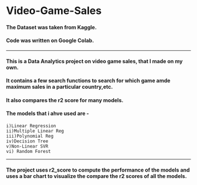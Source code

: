 # Video-Game-Sales

#### The Dataset was taken from Kaggle.
#### Code was written on Google Colab.

_______________________________________________________________________________________________________________
#### This is a Data Analytics project on video game sales, that I made on my own. 
#### It contains a few search functions to search for which game amde maximum sales in a particular country,etc.
#### It also compares the r2 score for many models.


#### The models that i ahve used are - 
    i)Linear Regression
    ii)Multiple Linear Reg
    iii)Polynomial Reg
    iv)Decision Tree
    v)Non-Linear SVR
    vi) Random Forest
___________________________________________________________________________________________________________________
#### The project uses r2_score to compute the performance of the models and uses a bar chart to visualize the compare the r2 scores of all the models.
  
